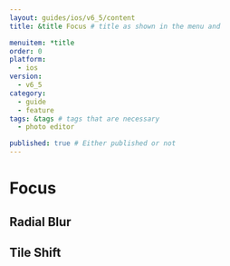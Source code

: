 ```yaml
---
layout: guides/ios/v6_5/content
title: &title Focus # title as shown in the menu and 

menuitem: *title
order: 0
platform:
  - ios
version:
  - v6_5
category: 
  - guide
  - feature
tags: &tags # tags that are necessary
  - photo editor 

published: true # Either published or not 
---
```


# Focus

## Radial Blur 

## Tile Shift 
